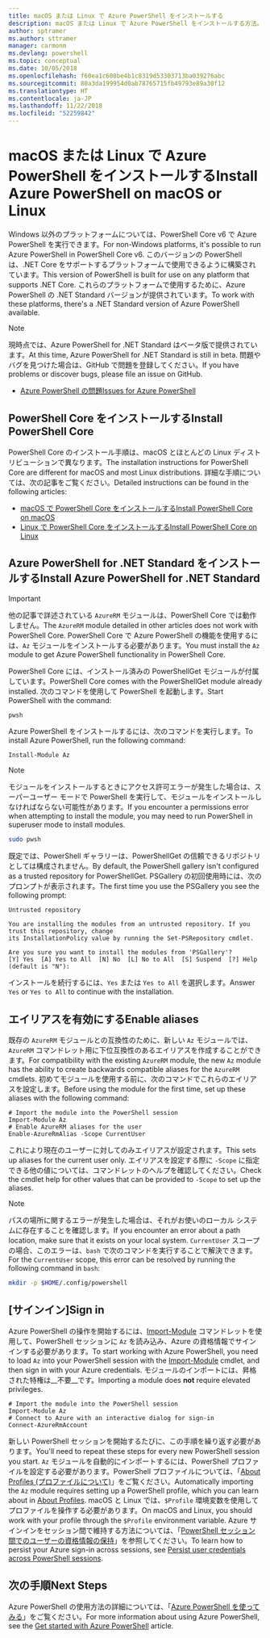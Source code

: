 ```yaml
---
title: macOS または Linux で Azure PowerShell をインストールする
description: macOS または Linux で Azure PowerShell をインストールする方法。
author: sptramer
ms.author: sttramer
manager: carmonm
ms.devlang: powershell
ms.topic: conceptual
ms.date: 10/05/2018
ms.openlocfilehash: f60ea1c608be4b1c8319d53303713ba039276abc
ms.sourcegitcommit: 80a3da199954d0ab78765715fb49793e89a30f12
ms.translationtype: HT
ms.contentlocale: ja-JP
ms.lasthandoff: 11/22/2018
ms.locfileid: "52259842"
---
```

# <a name="install-azure-powershell-on-macos-or-linux"></a><span data-ttu-id="35b9d-103">macOS または Linux で Azure PowerShell をインストールする</span><span class="sxs-lookup"><span data-stu-id="35b9d-103">Install Azure PowerShell on macOS or Linux</span></span>

<span data-ttu-id="35b9d-104">Windows 以外のプラットフォームについては、PowerShell Core v6 で Azure PowerShell を実行できます。</span><span class="sxs-lookup"><span data-stu-id="35b9d-104">For non-Windows platforms, it's possible to run Azure PowerShell in PowerShell Core v6.</span></span> <span data-ttu-id="35b9d-105">このバージョンの PowerShell は、.NET Core をサポートするプラットフォームで使用できるように構築されています。</span><span class="sxs-lookup"><span data-stu-id="35b9d-105">This version of PowerShell is built for use on any platform that supports .NET Core.</span></span> <span data-ttu-id="35b9d-106">これらのプラットフォームで使用するために、Azure PowerShell の .NET Standard バージョンが提供されています。</span><span class="sxs-lookup"><span data-stu-id="35b9d-106">To work with these platforms, there's a .NET Standard version of Azure PowerShell available.</span></span>

> [!NOTE]
> <span data-ttu-id="35b9d-107">現時点では、Azure PowerShell for .NET Standard はベータ版で提供されています。</span><span class="sxs-lookup"><span data-stu-id="35b9d-107">At this time, Azure PowerShell for .NET Standard is still in beta.</span></span>
> <span data-ttu-id="35b9d-108">問題やバグを見つけた場合は、GitHub で問題を登録してください。</span><span class="sxs-lookup"><span data-stu-id="35b9d-108">If you have problems or discover bugs, please file an issue on GitHub.</span></span>
>
> * [<span data-ttu-id="35b9d-109">Azure PowerShell の問題</span><span class="sxs-lookup"><span data-stu-id="35b9d-109">Issues for Azure PowerShell</span></span>](https://github.com/azure/azure-docs-powershell/issues)

## <a name="install-powershell-core"></a><span data-ttu-id="35b9d-110">PowerShell Core をインストールする</span><span class="sxs-lookup"><span data-stu-id="35b9d-110">Install PowerShell Core</span></span>

<span data-ttu-id="35b9d-111">PowerShell Core のインストール手順は、macOS とほとんどの Linux ディストリビューションで異なります。</span><span class="sxs-lookup"><span data-stu-id="35b9d-111">The installation instructions for PowerShell Core are different for macOS and most Linux distributions.</span></span>
<span data-ttu-id="35b9d-112">詳細な手順については、次の記事をご覧ください。</span><span class="sxs-lookup"><span data-stu-id="35b9d-112">Detailed instructions can be found in the following articles:</span></span>

* [<span data-ttu-id="35b9d-113">macOS で PowerShell Core をインストールする</span><span class="sxs-lookup"><span data-stu-id="35b9d-113">Install PowerShell Core on macOS</span></span>](/powershell/scripting/setup/installing-powershell-core-on-macos)
* [<span data-ttu-id="35b9d-114">Linux で PowerShell Core をインストールする</span><span class="sxs-lookup"><span data-stu-id="35b9d-114">Install PowerShell Core on Linux</span></span>](/powershell/scripting/setup/installing-powershell-core-on-linux)

## <a name="install-azure-powershell-for-net-standard"></a><span data-ttu-id="35b9d-115">Azure PowerShell for .NET Standard をインストールする</span><span class="sxs-lookup"><span data-stu-id="35b9d-115">Install Azure PowerShell for .NET Standard</span></span>

> [!IMPORTANT]
> <span data-ttu-id="35b9d-116">他の記事で詳述されている `AzureRM` モジュールは、PowerShell Core では動作しません。</span><span class="sxs-lookup"><span data-stu-id="35b9d-116">The `AzureRM` module detailed in other articles does not work with PowerShell Core.</span></span>
> <span data-ttu-id="35b9d-117">PowerShell Core で Azure PowerShell の機能を使用するには、`Az` モジュールをインストールする必要があります。</span><span class="sxs-lookup"><span data-stu-id="35b9d-117">You must install the `Az` module to get Azure PowerShell functionality in PowerShell Core.</span></span>

<span data-ttu-id="35b9d-118">PowerShell Core には、インストール済みの PowerShellGet モジュールが付属しています。</span><span class="sxs-lookup"><span data-stu-id="35b9d-118">PowerShell Core comes with the PowerShellGet module already installed.</span></span> <span data-ttu-id="35b9d-119">次のコマンドを使用して PowerShell を起動します。</span><span class="sxs-lookup"><span data-stu-id="35b9d-119">Start PowerShell with the command:</span></span>

```bash
pwsh
```

<span data-ttu-id="35b9d-120">Azure PowerShell をインストールするには、次のコマンドを実行します。</span><span class="sxs-lookup"><span data-stu-id="35b9d-120">To install Azure PowerShell, run the following command:</span></span>

```powershell-interactive
Install-Module Az
```

> [!NOTE]
> <span data-ttu-id="35b9d-121">モジュールをインストールするときにアクセス許可エラーが発生した場合は、スーパーユーザー モードで PowerShell を実行して、モジュールをインストールしなければならない可能性があります。</span><span class="sxs-lookup"><span data-stu-id="35b9d-121">If you encounter a permissions error when attempting to install the module, you may need to run PowerShell in superuser mode to install modules.</span></span>
>
> ```bash
> sudo pwsh
> ```

<span data-ttu-id="35b9d-122">既定では、PowerShell ギャラリーは、PowerShellGet の信頼できるリポジトリとしては構成されません。</span><span class="sxs-lookup"><span data-stu-id="35b9d-122">By default, the PowerShell gallery isn't configured as a trusted repository for PowerShellGet.</span></span> <span data-ttu-id="35b9d-123">PSGallery の初回使用時には、次のプロンプトが表示されます。</span><span class="sxs-lookup"><span data-stu-id="35b9d-123">The first time you use the PSGallery you see the following prompt:</span></span>

```output
Untrusted repository

You are installing the modules from an untrusted repository. If you trust this repository, change
its InstallationPolicy value by running the Set-PSRepository cmdlet.

Are you sure you want to install the modules from 'PSGallery'?
[Y] Yes  [A] Yes to All  [N] No  [L] No to All  [S] Suspend  [?] Help (default is "N"):
```

<span data-ttu-id="35b9d-124">インストールを続行するには、`Yes` または `Yes to All` を選択します。</span><span class="sxs-lookup"><span data-stu-id="35b9d-124">Answer `Yes` or `Yes to All` to continue with the installation.</span></span>

## <a name="enable-aliases"></a><span data-ttu-id="35b9d-125">エイリアスを有効にする</span><span class="sxs-lookup"><span data-stu-id="35b9d-125">Enable aliases</span></span>

<span data-ttu-id="35b9d-126">既存の `AzureRM` モジュールとの互換性のために、新しい `Az` モジュールでは、`AzureRM` コマンドレット用に下位互換性のあるエイリアスを作成することができます。</span><span class="sxs-lookup"><span data-stu-id="35b9d-126">For compatibility with the existing `AzureRM` module, the new `Az` module has the ability to create backwards compatible aliases for the `AzureRM` cmdlets.</span></span> <span data-ttu-id="35b9d-127">初めてモジュールを使用する前に、次のコマンドでこれらのエイリアスを設定します。</span><span class="sxs-lookup"><span data-stu-id="35b9d-127">Before using the module for the first time, set up these aliases with the following command:</span></span>

```powershell-interactive
# Import the module into the PowerShell session
Import-Module Az
# Enable AzureRM aliases for the user
Enable-AzureRmAlias -Scope CurrentUser
```

<span data-ttu-id="35b9d-128">これにより現在のユーザーに対してのみエイリアスが設定されます。</span><span class="sxs-lookup"><span data-stu-id="35b9d-128">This sets up aliases for the current user only.</span></span> <span data-ttu-id="35b9d-129">エイリアスを設定する際に `-Scope` に指定できる他の値については、コマンドレットのヘルプを確認してください。</span><span class="sxs-lookup"><span data-stu-id="35b9d-129">Check the cmdlet help for other values that can be provided to `-Scope` to set up the aliases.</span></span>

> [!NOTE]
> <span data-ttu-id="35b9d-130">パスの場所に関するエラーが発生した場合は、それがお使いのローカル システムに存在することを確認します。</span><span class="sxs-lookup"><span data-stu-id="35b9d-130">If you encounter an error about a path location, make sure that it exists on your local system.</span></span> <span data-ttu-id="35b9d-131">`CurrentUser` スコープの場合、このエラーは、`bash` で次のコマンドを実行することで解決できます。</span><span class="sxs-lookup"><span data-stu-id="35b9d-131">For the `CurrentUser` scope, this error can be resolved by running the following command in `bash`:</span></span>
>
> ```bash
> mkdir -p $HOME/.config/powershell
> ```

## <a name="sign-in"></a><span data-ttu-id="35b9d-132">[サインイン]</span><span class="sxs-lookup"><span data-stu-id="35b9d-132">Sign in</span></span>

<span data-ttu-id="35b9d-133">Azure PowerShell の操作を開始するには、[Import-Module](/powershell/module/Microsoft.PowerShell.Core/Import-Module) コマンドレットを使用して、PowerShell セッションに `Az` を読み込み、Azure の資格情報でサインインする必要があります。</span><span class="sxs-lookup"><span data-stu-id="35b9d-133">To start working with Azure PowerShell, you need to load `Az` into your PowerShell session with the [Import-Module](/powershell/module/Microsoft.PowerShell.Core/Import-Module) cmdlet, and then sign in with your Azure credentials.</span></span> <span data-ttu-id="35b9d-134">モジュールのインポートには、昇格された特権は__不要__です。</span><span class="sxs-lookup"><span data-stu-id="35b9d-134">Importing a module does __not__ require elevated privileges.</span></span>

```powershell-interactive
# Import the module into the PowerShell session
Import-Module Az
# Connect to Azure with an interactive dialog for sign-in
Connect-AzureRmAccount
```

<span data-ttu-id="35b9d-135">新しい PowerShell セッションを開始するたびに、この手順を繰り返す必要があります。</span><span class="sxs-lookup"><span data-stu-id="35b9d-135">You'll need to repeat these steps for every new PowerShell session you start.</span></span> <span data-ttu-id="35b9d-136">`Az` モジュールを自動的にインポートするには、PowerShell プロファイルを設定する必要があります。PowerShell プロファイルについては、「[About Profiles (プロファイルについて)](/powershell/module/microsoft.powershell.core/about/about_profiles)」をご覧ください。</span><span class="sxs-lookup"><span data-stu-id="35b9d-136">Automatically importing the `Az` module requires setting up a PowerShell profile, which you can learn about in [About Profiles](/powershell/module/microsoft.powershell.core/about/about_profiles).</span></span>
<span data-ttu-id="35b9d-137">macOS と Linux では、`$Profile` 環境変数を使用してプロファイルを操作する必要があります。</span><span class="sxs-lookup"><span data-stu-id="35b9d-137">On macOS and Linux, you should work with your profile through the `$Profile` environment variable.</span></span> <span data-ttu-id="35b9d-138">Azure サインインをセッション間で維持する方法については、「[PowerShell セッション間でのユーザーの資格情報の保持](context-persistence.md)」を参照してください。</span><span class="sxs-lookup"><span data-stu-id="35b9d-138">To learn how to persist your Azure sign-in across sessions, see [Persist user credentials across PowerShell sessions](context-persistence.md).</span></span>

## <a name="next-steps"></a><span data-ttu-id="35b9d-139">次の手順</span><span class="sxs-lookup"><span data-stu-id="35b9d-139">Next Steps</span></span>

<span data-ttu-id="35b9d-140">Azure PowerShell の使用方法の詳細については、「[Azure PowerShell を使ってみる](get-started-azureps.md)」をご覧ください。</span><span class="sxs-lookup"><span data-stu-id="35b9d-140">For more information about using Azure PowerShell, see the [Get started with Azure PowerShell](get-started-azureps.md) article.</span></span>
